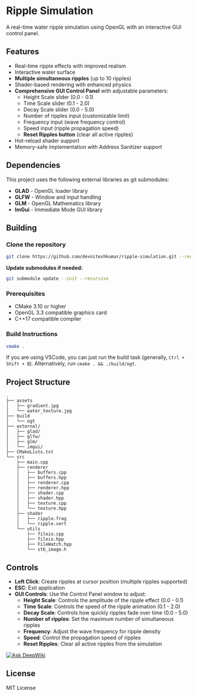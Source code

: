 # Ripple Simulation

A real-time water ripple simulation using OpenGL with an interactive GUI control panel.

## Features

- Real-time ripple effects with improved realism
- Interactive water surface
- **Multiple simultaneous ripples** (up to 10 ripples)
- Shader-based rendering with enhanced physics
- **Comprehensive GUI Control Panel** with adjustable parameters:
  - Height Scale slider (0.0 - 0.1)
  - Time Scale slider (0.1 - 2.0)
  - Decay Scale slider (0.0 - 5.0)
  - Number of ripples input (customizable limit)
  - Frequency input (wave frequency control)
  - Speed input (ripple propagation speed)
  - **Reset Ripples button** (clear all active ripples)
- Hot-reload shader support
- Memory-safe implementation with Address Sanitizer support

## Dependencies

This project uses the following external libraries as git submodules:
- **GLAD** - OpenGL loader library
- **GLFW** - Window and input handling
- **GLM** - OpenGL Mathematics library
- **ImGui** - Immediate Mode GUI library

## Building

### Clone the repository
```sh
git clone https://github.com/devniteshkumar/ripple-simulation.git --recurse-submodules
```
**Update submodules if needed:**
```sh
git submodule update --init --recursive
```

### Prerequisites

- CMake 3.10 or higher
- OpenGL 3.3 compatible graphics card
- C++17 compatible compiler

### Build Instructions

```bash
cmake .
```
If you are using VSCode, you can just run the build task (generally, `Ctrl + Shift + B`).
Alternatively, run `cmake . && ./build/ogt`.

## Project Structure
```
.
├── assets
│   ├── gradient.jpg
│   └── water_texture.jpg
├── build
│   └── ogt
├── external/
│   ├── glad/
│   ├── glfw/
│   ├── glm/
│   └── imgui/
├── CMakeLists.txt
└── src
    ├── main.cpp
    ├── renderer
    │   ├── buffers.cpp
    │   ├── buffers.hpp
    │   ├── renderer.cpp
    │   ├── renderer.hpp
    │   ├── shader.cpp
    │   ├── shader.hpp
    │   ├── texture.cpp
    │   └── texture.hpp
    ├── shader
    │   ├── ripple.frag
    │   └── ripple.vert
    └── utils
        ├── fileio.cpp
        ├── fileio.hpp
        ├── FileWatch.hpp
        └── stb_image.h
```

## Controls

- **Left Click**: Create ripples at cursor position (multiple ripples supported)
- **ESC**: Exit application
- **GUI Controls**: Use the Control Panel window to adjust:
  - **Height Scale**: Controls the amplitude of the ripple effect (0.0 - 0.1)
  - **Time Scale**: Controls the speed of the ripple animation (0.1 - 2.0)
  - **Decay Scale**: Controls how quickly ripples fade over time (0.0 - 5.0)
  - **Number of ripples**: Set the maximum number of simultaneous ripples
  - **Frequency**: Adjust the wave frequency for ripple density
  - **Speed**: Control the propagation speed of ripples
  - **Reset Ripples**: Clear all active ripples from the simulation

[![Ask DeepWiki](https://deepwiki.com/badge.svg)](https://deepwiki.com/devniteshkumar/ripple-simulation)

## License

MIT License

